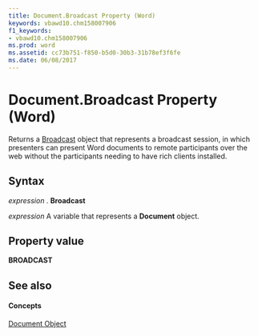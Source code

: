 ```yaml
---
title: Document.Broadcast Property (Word)
keywords: vbawd10.chm158007906
f1_keywords:
- vbawd10.chm158007906
ms.prod: word
ms.assetid: cc73b751-f850-b5d0-30b3-31b78ef3f6fe
ms.date: 06/08/2017
---
```



# Document.Broadcast Property (Word)

Returns a [Broadcast](Word.broadcast.md) object that represents a broadcast session, in which presenters can present Word documents to remote participants over the web without the participants needing to have rich clients installed.


## Syntax

 _expression_ . **Broadcast**

 _expression_ A variable that represents a **Document** object.


## Property value

 **BROADCAST**


## See also


#### Concepts


[Document Object](Word.Document.md)

